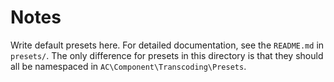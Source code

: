# Notes #

Write default presets here.  For detailed documentation, see the `README.md` in `presets/`.  The only difference for presets in this directory is that they should all be namespaced in `AC\Component\Transcoding\Presets`.
